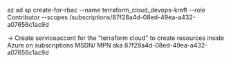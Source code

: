 az ad sp create-for-rbac --name terraform_cloud_devops-kreft --role Contributor --scopes /subscriptions/87f28a4d-08ed-49ea-a432-a07656c1ac9d

-> Create serviceaccont for the "terraform cloud" to create resources inside Azure on subscriptions MSDN/ MPN aka 87f28a4d-08ed-49ea-a432-a07656c1ac9d